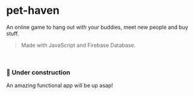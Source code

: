 # pet-haven
An online game to hang out with your buddies, meet new people and buy stuff.

> Made with JavaScript and Firebase Database.

<br>

### 🚧 Under construction
An amazing functional app will be up asap! 
